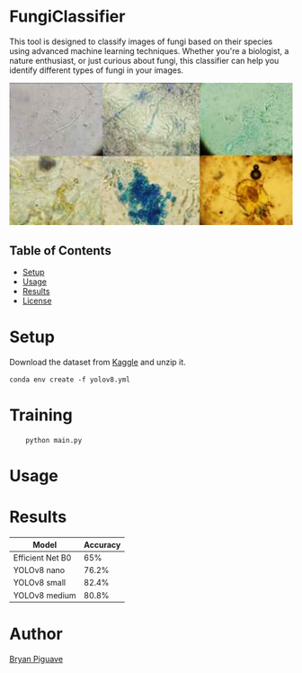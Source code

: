 # FungiClassifier

This tool is designed to classify images of fungi based on their species using advanced machine learning techniques. Whether you're a biologist, a nature enthusiast, or just curious about fungi, this classifier can help you identify different types of fungi in your images.


![image dataset](dataset-cover.png)

## Table of Contents

- [Setup](#setup)
- [Usage](#usage)
- [Results](#results)
- [License](#license)

# Setup

Download the dataset from [Kaggle](https://www.kaggle.com/datasets/anshtanwar/microscopic-fungi-images) and unzip it.

```
conda env create -f yolov8.yml
```

# Training 

```
    python main.py
```

# Usage

# Results

| Model  | Accuracy |
| ------------- | ------------- |
| Efficient Net B0  |  65% |
| YOLOv8 nano  |  76.2% |
| YOLOv8 small  |  82.4% |
| YOLOv8 medium  |  80.8% |


# Author 
[Bryan Piguave](https://www.linkedin.com/in/bryan-piguave-llano/)
